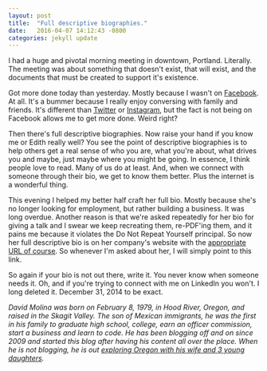 ```yaml
---
layout: post
title:  "Full descriptive biographies."
date:   2016-04-07 14:12:43 -0800
categories: jekyll update
---
```


I had a huge and pivotal morning meeting in downtown, Portland. Literally. The meeting was about something that doesn't exist, that will exist, and the documents that must be created to support it's existence.

Got more done today than yesterday. Mostly because I wasn't on [Facebook](http://facebook.com/david.molina1). At all. It's a bummer because I really enjoy conversing with family and friends. It's different than [Twitter](http://twitter.com/davidcmolina) or [Instagram](http://instagram.com/davidcmolina/), but the fact is not being on Facebook allows me to get more done. Weird right?  

Then there's full descriptive biographies. Now raise your hand if you know me or Edith really well? You see the point of descriptive biographies is to help others get a real sense of who you are, what you're about, what drives you and maybe, just maybe where you might be going. In essence, I think people love to read. Many of us do at least. And, when we connect with someone through their bio, we get to know them better. Plus the internet is a wonderful thing.

This evening I helped my better half craft her full bio. Mostly because she's no longer looking for employment, but rather building a business. It was long overdue. Another reason is that we're asked repeatedly for her bio for giving a talk and I swear we keep recreating them, re-PDF'ing them, and it pains me because it violates the Do Not Repeat Yourself principal. So now her full descriptive bio is on her company's website with the [appropriate URL of course](http://thinkmujer.com/edith-molina/). So whenever I'm asked about her, I will simply point to this link.

So again if your bio is not out there, write it. You never know when someone needs it. Oh, and if you're trying to connect with me on LinkedIn you won't. I long deleted it. December 31, 2014 to be exact.

*David Molina was born on February 8, 1979, in Hood River, Oregon, and raised in the Skagit Valley. The son of Mexican immigrants, he was the first in his family to graduate high school, college, earn an officer commission, start a business and learn to code. He has been blogging off and on since 2009 and started this blog after having his content all over the place. When he is not blogging, he is out [exploring Oregon with his wife and 3 young daughters](https://www.instagram.com/p/eImJtgRUmp/?taken-by=davidcmolina).*
